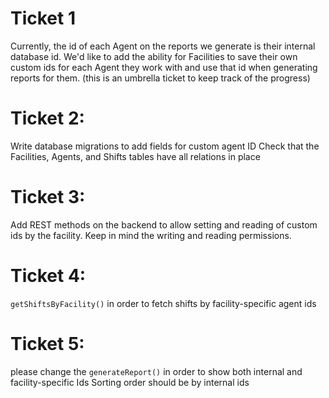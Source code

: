 
# Ticket 1
Currently, the id of each Agent on the reports we generate is their internal database id. We'd like to add the ability for Facilities to save their own custom ids for each Agent they work with and use that id when generating reports for them.
(this is an umbrella ticket to keep track of the progress)


# Ticket 2: 
Write database migrations to add fields for custom agent ID
Check that the Facilities, Agents, and Shifts tables have all relations in place
 
# Ticket 3: 
Add REST methods on the backend to allow  setting and reading of custom ids by the facility.
Keep in mind the writing and reading permissions.

# Ticket 4:
`getShiftsByFacility()` in order to fetch shifts by facility-specific agent ids

# Ticket 5:
please change the `generateReport()` in order to show both internal and facility-specific Ids
Sorting order should be by internal ids





